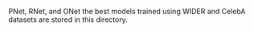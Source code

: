 PNet, RNet, and ONet the best models trained using WIDER and CelebA datasets are stored in this directory.
